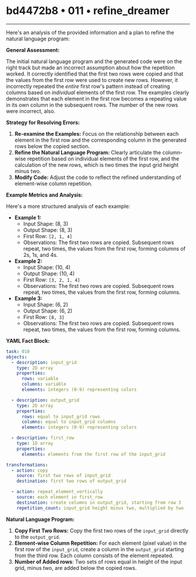 # bd4472b8 • 011 • refine_dreamer

---
Here's an analysis of the provided information and a plan to refine the natural language program:

**General Assessment:**

The initial natural language program and the generated code were on the right track but made an incorrect assumption about how the repetition worked. It correctly identified that the first two rows were copied and that the values from the first row were used to create new rows. However, it incorrectly repeated the *entire* first row's pattern instead of creating columns based on *individual* elements of the first row. The examples clearly demonstrates that each element in the first row becomes a repeating value in its own column in the subsequent rows. The number of the new rows were incorrect, also.

**Strategy for Resolving Errors:**

1.  **Re-examine the Examples:** Focus on the relationship between each element in the first row and the corresponding column in the generated rows below the copied section.
2.  **Refine the Natural Language Program:** Clearly articulate the column-wise repetition based on individual elements of the first row, and the calculation of the new rows, which is two times the input grid height minus two.
3.  **Modify Code:** Adjust the code to reflect the refined understanding of element-wise column repetition.

**Example Metrics and Analysis:**

Here's a more structured analysis of each example:

*   **Example 1:**
    *   Input Shape: (8, 3)
    *   Output Shape: (8, 3)
    *   First Row: `[2, 1, 4]`
    *   Observations: The first two rows are copied. Subsequent rows repeat, two times, the values from the first row, forming columns of 2s, 1s, and 4s.
*   **Example 2:**
    *   Input Shape: (10, 4)
    *   Output Shape: (10, 4)
    *   First Row: `[3, 2, 1, 4]`
    *   Observations: The first two rows are copied. Subsequent rows repeat, two times, the values from the first row, forming columns.
*   **Example 3:**
    *   Input Shape: (6, 2)
    *   Output Shape: (6, 2)
    *   First Row: `[8, 3]`
    *   Observations: The first two rows are copied. Subsequent rows repeat, two times, the values from the first row, forming columns.

**YAML Fact Block:**

```yaml
task: 010
objects:
  - description: input_grid
    type: 2D array
    properties:
      rows: variable
      columns: variable
      elements: integers (0-9) representing colors

  - description: output_grid
    type: 2D array
    properties:
      rows: equal to input_grid rows
      columns: equal to input_grid columns
      elements: integers (0-9) representing colors

  - description: first_row
    type: 1D array
    properties:
      elements: elements from the first row of the input_grid

transformations:
  - action: copy
    source: first two rows of input_grid
    destination: first two rows of output_grid

  - action: repeat_element_vertically
    source: each element in first_row
    destination: create columns in output_grid, starting from row 3
    repetition_count: input_grid height minus two, multiplied by two
```

**Natural Language Program:**

1.  **Copy First Two Rows:** Copy the first two rows of the `input_grid` directly to the `output_grid`.
2.  **Element-wise Column Repetition:** For each element (pixel value) in the first row of the `input_grid`, create a column in the `output_grid` starting from the third row. Each column consists of the element repeated.
3.  **Number of Added rows**: Two sets of rows equal in height of the input grid, minus two, are added below the copied rows.


